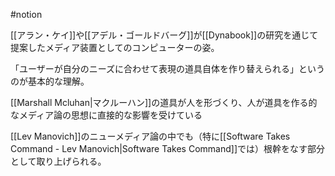 #notion 

[[アラン・ケイ]]や[[アデル・ゴールドバーグ]]が[[Dynabook]]の研究を通じて提案したメディア装置としてのコンピューターの姿。

「ユーザーが自分のニーズに合わせて表現の道具自体を作り替えられる」というのが基本的な理解。

[[Marshall Mcluhan|マクルーハン]]の道具が人を形づくり、人が道具を作る的なメディア論の思想に直接的な影響を受けている

[[Lev Manovich]]のニューメディア論の中でも（特に[[Software Takes Command - Lev Manovich|Software Takes Command]]では）根幹をなす部分として取り上げられる。

